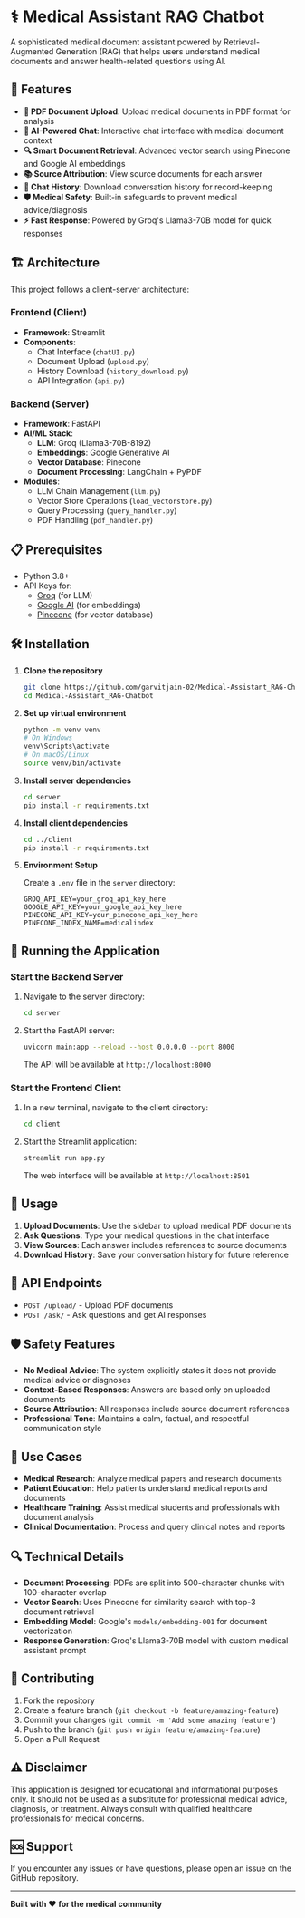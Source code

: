 # ⚕️ Medical Assistant RAG Chatbot

A sophisticated medical document assistant powered by Retrieval-Augmented Generation (RAG) that helps users understand medical documents and answer health-related questions using AI.

## 🚀 Features

- **📄 PDF Document Upload**: Upload medical documents in PDF format for analysis
- **🤖 AI-Powered Chat**: Interactive chat interface with medical document context
- **🔍 Smart Document Retrieval**: Advanced vector search using Pinecone and Google AI embeddings
- **📚 Source Attribution**: View source documents for each answer
- **💾 Chat History**: Download conversation history for record-keeping
- **🛡️ Medical Safety**: Built-in safeguards to prevent medical advice/diagnosis
- **⚡ Fast Response**: Powered by Groq's Llama3-70B model for quick responses

## 🏗️ Architecture

This project follows a client-server architecture:

### Frontend (Client)
- **Framework**: Streamlit
- **Components**:
  - Chat Interface (`chatUI.py`)
  - Document Upload (`upload.py`)
  - History Download (`history_download.py`)
  - API Integration (`api.py`)

### Backend (Server)
- **Framework**: FastAPI
- **AI/ML Stack**:
  - **LLM**: Groq (Llama3-70B-8192)
  - **Embeddings**: Google Generative AI
  - **Vector Database**: Pinecone
  - **Document Processing**: LangChain + PyPDF
- **Modules**:
  - LLM Chain Management (`llm.py`)
  - Vector Store Operations (`load_vectorstore.py`)
  - Query Processing (`query_handler.py`)
  - PDF Handling (`pdf_handler.py`)

## 📋 Prerequisites

- Python 3.8+
- API Keys for:
  - [Groq](https://console.groq.com/) (for LLM)
  - [Google AI](https://makersuite.google.com/app/apikey) (for embeddings)
  - [Pinecone](https://app.pinecone.io/) (for vector database)

## 🛠️ Installation

1. **Clone the repository**
   ```bash
   git clone https://github.com/garvitjain-02/Medical-Assistant_RAG-Chatbot.git
   cd Medical-Assistant_RAG-Chatbot
   ```

2. **Set up virtual environment**
   ```bash
   python -m venv venv
   # On Windows
   venv\Scripts\activate
   # On macOS/Linux
   source venv/bin/activate
   ```

3. **Install server dependencies**
   ```bash
   cd server
   pip install -r requirements.txt
   ```

4. **Install client dependencies**
   ```bash
   cd ../client
   pip install -r requirements.txt
   ```

5. **Environment Setup**
   
   Create a `.env` file in the `server` directory:
   ```env
   GROQ_API_KEY=your_groq_api_key_here
   GOOGLE_API_KEY=your_google_api_key_here
   PINECONE_API_KEY=your_pinecone_api_key_here
   PINECONE_INDEX_NAME=medicalindex
   ```

## 🚀 Running the Application

### Start the Backend Server

1. Navigate to the server directory:
   ```bash
   cd server
   ```

2. Start the FastAPI server:
   ```bash
   uvicorn main:app --reload --host 0.0.0.0 --port 8000
   ```

   The API will be available at `http://localhost:8000`

### Start the Frontend Client

1. In a new terminal, navigate to the client directory:
   ```bash
   cd client
   ```

2. Start the Streamlit application:
   ```bash
   streamlit run app.py
   ```

   The web interface will be available at `http://localhost:8501`

## 📖 Usage

1. **Upload Documents**: Use the sidebar to upload medical PDF documents
2. **Ask Questions**: Type your medical questions in the chat interface
3. **View Sources**: Each answer includes references to source documents
4. **Download History**: Save your conversation history for future reference

## 🔧 API Endpoints

- `POST /upload/` - Upload PDF documents
- `POST /ask/` - Ask questions and get AI responses

## 🛡️ Safety Features

- **No Medical Advice**: The system explicitly states it does not provide medical advice or diagnoses
- **Context-Based Responses**: Answers are based only on uploaded documents
- **Source Attribution**: All responses include source document references
- **Professional Tone**: Maintains a calm, factual, and respectful communication style

## 🏥 Use Cases

- **Medical Research**: Analyze medical papers and research documents
- **Patient Education**: Help patients understand medical reports and documents
- **Healthcare Training**: Assist medical students and professionals with document analysis
- **Clinical Documentation**: Process and query clinical notes and reports

## 🔍 Technical Details

- **Document Processing**: PDFs are split into 500-character chunks with 100-character overlap
- **Vector Search**: Uses Pinecone for similarity search with top-3 document retrieval
- **Embedding Model**: Google's `models/embedding-001` for document vectorization
- **Response Generation**: Groq's Llama3-70B model with custom medical assistant prompt

## 🤝 Contributing

1. Fork the repository
2. Create a feature branch (`git checkout -b feature/amazing-feature`)
3. Commit your changes (`git commit -m 'Add some amazing feature'`)
4. Push to the branch (`git push origin feature/amazing-feature`)
5. Open a Pull Request
<!-- 
## 📝 License

This project is licensed under the MIT License - see the LICENSE file for details. -->

## ⚠️ Disclaimer

This application is designed for educational and informational purposes only. It should not be used as a substitute for professional medical advice, diagnosis, or treatment. Always consult with qualified healthcare professionals for medical concerns.

## 🆘 Support

If you encounter any issues or have questions, please open an issue on the GitHub repository.

---

**Built with ❤️ for the medical community**
